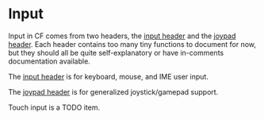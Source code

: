 # Input

Input in CF comes from two headers, the [input header](https://github.com/RandyGaul/cute_framework/blob/master/include/cute_input.h) and the [joypad header](https://github.com/RandyGaul/cute_framework/blob/master/include/cute_joypad.h). Each header contains too many tiny functions to document for now, but they should all be quite self-explanatory or have in-comments documentation available.

The [input header](https://github.com/RandyGaul/cute_framework/blob/master/include/cute_input.h) is for keyboard, mouse, and IME user input.

The [joypad header](https://github.com/RandyGaul/cute_framework/blob/master/include/cute_joypad.h) is for generalized joystick/gamepad support.

Touch input is a TODO item.
